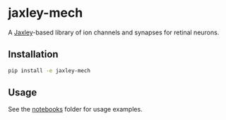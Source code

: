 # jaxley-mech

A [Jaxley](https://github.com/mackelab/jaxley)-based library of ion channels and synapses for retinal neurons.

## Installation

```bash
pip install -e jaxley-mech
```

## Usage

See the [notebooks](notebooks) folder for usage examples.